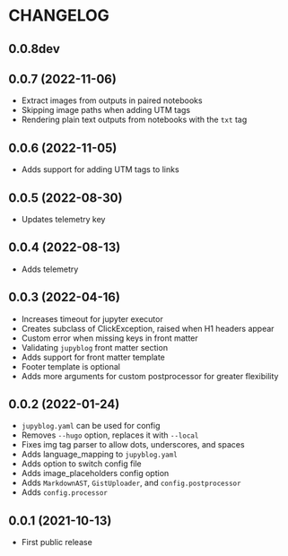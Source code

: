 # CHANGELOG

## 0.0.8dev

## 0.0.7 (2022-11-06)
* Extract images from outputs in paired notebooks
* Skipping image paths when adding UTM tags
* Rendering plain text outputs from notebooks with the `txt` tag
## 0.0.6 (2022-11-05)
* Adds support for adding UTM tags to links

## 0.0.5 (2022-08-30)
* Updates telemetry key

## 0.0.4 (2022-08-13)
* Adds telemetry

## 0.0.3 (2022-04-16)
* Increases timeout for jupyter executor
* Creates subclass of ClickException, raised when H1 headers appear
* Custom error when missing keys in front matter
* Validating `jupyblog` front matter section
* Adds support for front matter template
* Footer template is optional
* Adds more arguments for custom postprocessor for greater flexibility

## 0.0.2 (2022-01-24)
* `jupyblog.yaml` can be used for config
* Removes `--hugo` option, replaces it with `--local`
* Fixes img tag parser to allow dots, underscores, and spaces
* Adds language_mapping to `jupyblog.yaml`
* Adds option to switch config file
* Adds image_placeholders config option
* Adds `MarkdownAST`, `GistUploader`, and `config.postprocessor`
* Adds `config.processor`

## 0.0.1 (2021-10-13)

* First public release
